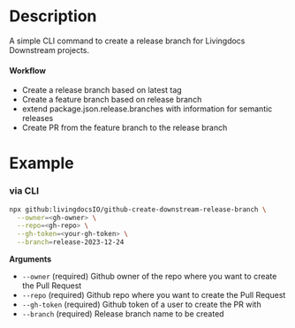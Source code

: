 # Description

A simple CLI command to create a release branch for Livingdocs Downstream projects.

#### Workflow
- Create a release branch based on latest tag
- Create a feature branch based on release branch
- extend package.json.release.branches with information for semantic releases
- Create PR from the feature branch to the release branch


# Example

### via CLI

```bash
npx github:livingdocsIO/github-create-downstream-release-branch \
  --owner=<gh-owner> \
  --repo=<gh-repo> \
  --gh-token=<your-gh-token> \
  --branch=release-2023-12-24
```


**Arguments**

- `--owner`      (required) Github owner of the repo where you want to create the Pull Request
- `--repo`       (required) Github repo where you want to create the Pull Request
- `--gh-token`   (required) Github token of a user to create the PR with
- `--branch`     (required) Release branch name to be created
